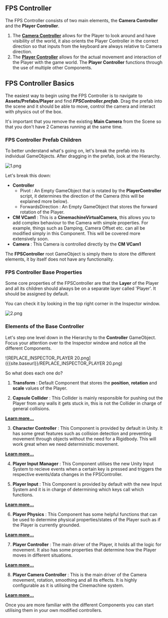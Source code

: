 ## FPS Controller
The FPS Controller consists of two main elements, the **Camera Controller** and the **Player Controller**. 

1. The [**Camera Controller**](camera-controller.md) allows for the Player to look around and have visibility of the world, it also orients the Player Controller in the correct direction so that inputs from the keyboard are always relative to Camera direction.
2. The [**Player Controller**](player-controller.md) allows for the actual movement and interaction of the Player with the game world. The **Player Controller** functions through the use of multiple other Components.

## FPS Controller Basics
The easiest way to begin using the FPS Controller is to navigate to __Assets/Prefabs/Player__ and find ___FPSController.prefab___. Drag the prefab into the scene and it should be able to move, control the camera and interact with physics out of the box. 

It's important that you remove the existing **Main Camera** from the Scene so that you don't have 2 Cameras running at the same time.

### FPS Controller Prefab Children

To better understand what's going on, let's break the prefab into its individual GameObjects. After dragging in the prefab, look at the Hierarchy. 

![1.png]({{site.baseurl}}/1.png)

Let's break this down:

- **Controller**
	- Pivot : An Empty GameObject that is rotated by the __PlayerController__ script, it determines the direction of the Camera (this will be explained more below).
    - ForwardsDirection : An Empty GameObject that stores the forward rotation of the Player.
- **CM VCam1** : This is a __CinemachineVirtualCamera__, this allows you to add complex behaviour to the Camera with simple properties. For example, things such as Damping, Camera Offset etc. can all be modified simply in this Component. This will be covered more extensively soon.
- **Camera** : This Camera is controlled directly by the **CM VCam1**

The **FPSController** root GameObject is simply there to store the different elements, it by itself does not have any functionality.

### FPS Controller Base Properties

Some core properties of the FPSController are that the __Layer__ of the Player and all its children should always be on a separate layer called 'Player'. It should be assigned by default.

You can check it by looking in the top right corner in the Inspector window.

![2.png]({{site.baseurl}}/2.png)


### Elements of the Base Controller

Let's step one level down in the Hierarchy to the **Controller** GameObject. Focus your attention over to the Inspector window and notice all the different Components.

![REPLACE_INSPECTOR_PLAYER 20.png]({{site.baseurl}}/REPLACE_INSPECTOR_PLAYER 20.png)


So what does each one do?

1. **Transform** : Default Component that stores the __position__, __rotation__ and __scale__ values of the Player.

2. **Capsule Collider** : This Collider is mainly responsible for pushing out the Player from any walls it gets stuck in, this is not the Collider in charge of general collisions. 

[**Learn more...**](capsule-collider.md)

3. **Character Controller** : This Component is provided by default in Unity. It has some great features such as collision detection and preventing movement through objects without the need for a Rigidbody. This will work great when we need deterministic movement.

[**Learn more...**](character-controller.md)

4. **Player Input Manager** : This Component utilises the new Unity Input System to recieve events when a certain key is pressed and triggers the respective events/data changes in the FPSController.


5. **Player Input** : This Component is provided by default with the new Input System and it is in charge of determining which keys call which functions.

[**Learn more...**](player-input.md)

6. **Player Physics** : This Component has some helpful functions that can be used to determine physical properties/states of the Player such as if the Player is currently grounded.

[**Learn more...**](player-physics.md)

7. **Player Controller** : The main driver of the Player, it holds all the logic for movement. It also has some properties that determine how the Player moves in different situations.

[**Learn more...**](player-controller.md)

8. **Player Camera Controller** : This is the main driver of the Camera movement, rotation, smoothing and all its effects. It is highly configurable as it is utilising the Cinemachine system.

[**Learn more...**](camera-controller.md)

Once you are more familiar with the different Components you can start utilising them in your own modified controllers.
